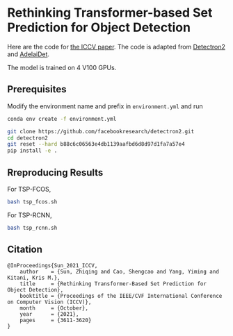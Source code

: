 # Rethinking Transformer-based Set Prediction for Object Detection

Here are the code for [the ICCV paper](https://arxiv.org/abs/2011.10881). The code is adapted from [Detectron2](https://github.com/facebookresearch/detectron2) and [AdelaiDet](https://github.com/aim-uofa/AdelaiDet).

The model is trained on 4 V100 GPUs.

## Prerequisites

Modify the environment name and prefix in `environment.yml` and run

```bash
conda env create -f environment.yml
```

```bash
git clone https://github.com/facebookresearch/detectron2.git
cd detectron2
git reset --hard b88c6c06563e4db1139aafbd6d8d97d1fa7a57e4
pip install -e .
```

## Rreproducing Results

For TSP-FCOS,

```bash
bash tsp_fcos.sh
```

For TSP-RCNN,

```bash
bash tsp_rcnn.sh
```

## Citation
```
@InProceedings{Sun_2021_ICCV,
    author    = {Sun, Zhiqing and Cao, Shengcao and Yang, Yiming and Kitani, Kris M.},
    title     = {Rethinking Transformer-Based Set Prediction for Object Detection},
    booktitle = {Proceedings of the IEEE/CVF International Conference on Computer Vision (ICCV)},
    month     = {October},
    year      = {2021},
    pages     = {3611-3620}
}
```
